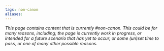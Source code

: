 ```yaml
---
tags: non-canon
aliases:
---
```


*This page contains content that is currently #non-canon. This could be for many reasons, including; the page is currently work in progress, or intended for a future scenario that has yet to occur, or some (un)set time to pass, or one of many other possible reasons.*